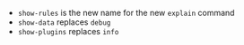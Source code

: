 * `show-rules` is the new name for the new `explain` command
* `show-data` replaces `debug`
* `show-plugins` replaces `info`